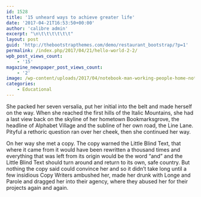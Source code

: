 ```yaml
---
id: 1528
title: '15 unheard ways to achieve greater life'
date: '2017-04-21T16:53:50+00:00'
author: 'calibre admin'
excerpt: "\n\t\t\t\t\t\t"
layout: post
guid: 'http://thebootstrapthemes.com/demo/restaurant_bootstrap/?p=1'
permalink: /index.php/2017/04/21/hello-world-2-2/
wpb_post_views_count:
    - '15'
magazine_newspaper_post_views_count:
    - '2'
image: /wp-content/uploads/2017/04/notebook-man-working-people-home-notepad-764650-pxhere.com_.jpg
categories:
    - Educational
---
```


She packed her seven versalia, put her initial into the belt and made herself on the way. When she reached the first hills of the Italic Mountains, she had a last view back on the skyline of her hometown Bookmarksgrove, the headline of Alphabet Village and the subline of her own road, the Line Lane. Pityful a rethoric question ran over her cheek, then she continued her way.

On her way she met a copy. The copy warned the Little Blind Text, that where it came from it would have been rewritten a thousand times and everything that was left from its origin would be the word “and” and the Little Blind Text should turn around and return to its own, safe country. But nothing the copy said could convince her and so it didn’t take long until a few insidious Copy Writers ambushed her, made her drunk with Longe and Parole and dragged her into their agency, where they abused her for their projects again and again.